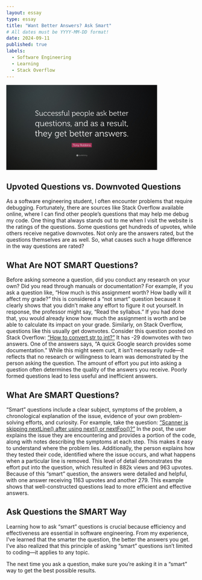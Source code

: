 ```yaml
---
layout: essay
type: essay
title: "Want Better Answers? Ask Smart"
# All dates must be YYYY-MM-DD format!
date: 2024-09-11
published: true
labels:
  - Software Engineering
  - Learning
  - Stack Overflow
---
```


<img width="400px" class="rounded float-start pe-4" src="../img/smartquestions.jpg">

## Upvoted Questions vs. Downvoted Questions

As a software engineering student, I often encounter problems that require debugging. Fortunately, there are sources like Stack Overflow available online, where I can find other people’s questions that may help me debug my code. One thing that always stands out to me when I visit the website is the ratings of the questions. Some questions get hundreds of upvotes, while others receive negative downvotes. Not only are the answers rated, but the questions themselves are as well. So, what causes such a huge difference in the way questions are rated?

## What Are NOT SMART Questions?

Before asking someone a question, did you conduct any research on your own? Did you read through manuals or documentation? For example, if you ask a question like, “How much is this assignment worth? How badly will it affect my grade?” this is considered a “not smart” question because it clearly shows that you didn’t make any effort to figure it out yourself. In response, the professor might say, “Read the syllabus.” If you had done that, you would already know how much the assignment is worth and be able to calculate its impact on your grade. Similarly, on Stack Overflow, questions like this usually get downvotes. Consider this question posted on Stack Overflow: [“How to convert str to int?”](https://stackoverflow.com/questions/22255159/how-to-convert-str-to-int) It has -29 downvotes with two answers. One of the answers says, “A quick Google search provides some documentation.” While this might seem curt, it isn’t necessarily rude—it reflects that no research or willingness to learn was demonstrated by the person asking the question. The amount of effort you put into asking a question often determines the quality of the answers you receive. Poorly formed questions lead to less useful and inefficient answers.

## What Are SMART Questions?

“Smart” questions include a clear subject, symptoms of the problem, a chronological explanation of the issue, evidence of your own problem-solving efforts, and curiosity. For example, take the question: [“Scanner is skipping nextLine() after using next() or nextFoo()?”](https://stackoverflow.com/questions/13102045/scanner-is-skipping-nextline-after-using-next-or-nextfoo) In the post, the user explains the issue they are encountering and provides a portion of the code, along with notes describing the symptoms at each step. This makes it easy to understand where the problem lies. Additionally, the person explains how they tested their code, identified where the issue occurs, and what happens when a particular line is removed. This level of detail demonstrates the effort put into the question, which resulted in 882k views and 963 upvotes. Because of this “smart” question, the answers were detailed and helpful, with one answer receiving 1163 upvotes and another 279. This example shows that well-constructed questions lead to more efficient and effective answers.

## Ask Questions the SMART Way

Learning how to ask “smart” questions is crucial because efficiency and effectiveness are essential in software engineering. From my experience, I’ve learned that the smarter the question, the better the answers you get. I’ve also realized that this principle of asking “smart” questions isn’t limited to coding—it applies to any topic.


The next time you ask a question, make sure you’re asking it in a “smart” way to get the best possible results.
